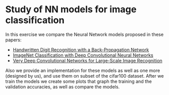 # Study of NN models for image classification

In this exercise we compare the Neural Network models proposed in these papers:

- [Handwritten Digit Recognition with a Back-Propagation Network](https://papers.nips.cc/paper/1989/file/53c3bce66e43be4f209556518c2fcb54-Paper.pdf)
- [ImageNet Classification with Deep Convolutional Neural Networks](https://proceedings.neurips.cc/paper_files/paper/2012/file/c399862d3b9d6b76c8436e924a68c45b-Paper.pdf)
- [Very Deep Convolutional Networks for Large-Scale Image Recognition](https://arxiv.org/pdf/1409.1556.pdf)

Also we provide an implementation for these models as well as one more (designed by us), and use them on subset of the cifar100 dataset. After we train the models we create some plots that graph the training and the validation accuracies, as well as compare the models.
